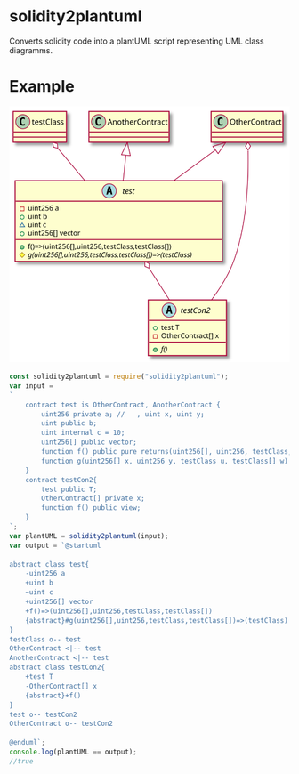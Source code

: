 # solidity2plantuml
Converts solidity code into a plantUML script representing UML class diagramms.

# Example

![Alt text](https://raw.githubusercontent.com/MaxWdeMon/solidity2plantuml/master/plantUML.svg?sanitize=true)


```javascript
const solidity2plantuml = require("solidity2plantuml");
var input = 
`
    contract test is OtherContract, AnotherContract {
        uint256 private a; //   , uint x, uint y;
        uint public b;
        uint internal c = 10;
        uint256[] public vector;
        function f() public pure returns(uint256[], uint256, testClass, testClass[]){}
        function g(uint256[] x, uint256 y, testClass u, testClass[] w) external view returns(testClass) ;
    }
    contract testCon2{
        test public T;
        OtherContract[] private x;
        function f() public view;
    }
`;
var plantUML = solidity2plantuml(input);
var output = `@startuml

abstract class test{
	-uint256 a
	+uint b
	~uint c
	+uint256[] vector
	+f()=>(uint256[],uint256,testClass,testClass[])
	{abstract}#g(uint256[],uint256,testClass,testClass[])=>(testClass)
}
testClass o-- test
OtherContract <|-- test
AnotherContract <|-- test
abstract class testCon2{
	+test T
	-OtherContract[] x
	{abstract}+f()
}
test o-- testCon2
OtherContract o-- testCon2

@enduml`;
console.log(plantUML == output);
//true
```
